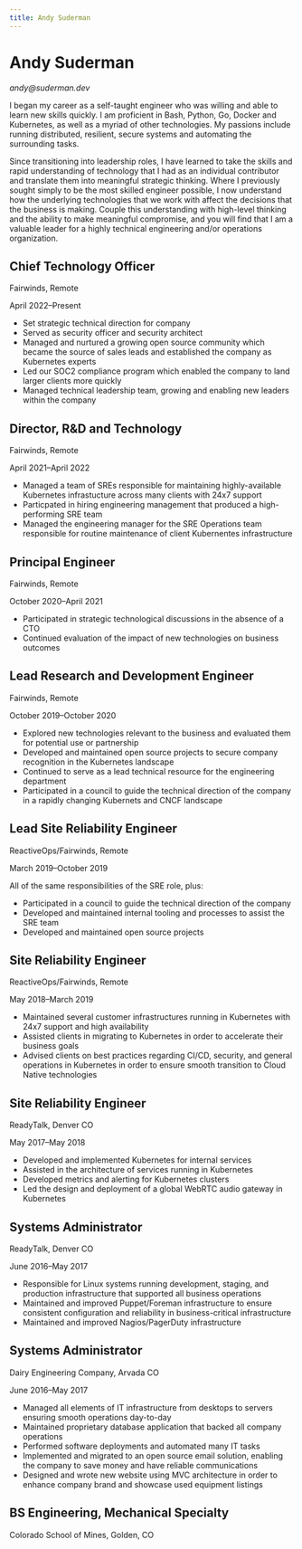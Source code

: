 ```yaml
---
title: Andy Suderman
---
```


# Andy Suderman

<address class="subheading">andy@suderman.dev</address>

I began my career as a self-taught engineer who was willing and able to learn
new skills quickly. I am proficient in Bash, Python, Go, Docker and Kubernetes,
as well as a myriad of other technologies. My passions include running
distributed, resilient, secure systems and automating the surrounding tasks.

Since transitioning into leadership roles, I have learned to take the skills and
rapid understanding of technology that I had as an individual contributor and
translate them into meaningful strategic thinking. Where I previously sought
simply to be the most skilled engineer possible, I now understand how the
underlying technologies that we work with affect the decisions that the business
is making. Couple this understanding with high-level thinking and the ability to
make meaningful compromise, and you will find that I am a valuable leader for a
highly technical engineering and/or operations organization.

## Chief Technology Officer

<p class="subheading">Fairwinds, Remote</p>
<p class="subheading">April 2022–Present</p>

- Set strategic technical direction for company
- Served as security officer and security architect
- Managed and nurtured a growing open source community which became the source of
  sales leads and established the company as Kubernetes experts
- Led our SOC2 compliance program which enabled the company to land larger clients more quickly
- Managed technical leadership team, growing and enabling new leaders within the company

## Director, R&D and Technology

<p class="subheading">Fairwinds, Remote</p>
<p class="subheading">April 2021–April 2022</p>

- Managed a team of SREs responsible for maintaining highly-available Kubernetes infrastucture
  across many clients with 24x7 support
- Particpated in hiring engineering management that produced a high-performing
  SRE team
- Managed the engineering manager for the SRE Operations team responsible for
  routine maintenance of client Kubernentes infrastructure

<div class="avoid-break">

## Principal Engineer

<p class="subheading">Fairwinds, Remote</p>
<p class="subheading">October 2020–April 2021</p>

- Participated in strategic technological discussions in the absence of a CTO
- Continued evaluation of the impact of new technologies on business outcomes

</div>

<div class="avoid-break">

## Lead Research and Development Engineer

<p class="subheading">Fairwinds, Remote</p>
<p class="subheading">October 2019–October 2020</p>

- Explored new technologies relevant to the business and evaluated them for
  potential use or partnership
- Developed and maintained open source projects to secure company recognition in the Kubernetes landscape
- Continued to serve as a lead technical resource for the engineering department
- Participated in a council to guide the technical direction of the company in a rapidly
  changing Kubernets and CNCF landscape

</div>

<div class="avoid-break">

## Lead Site Reliability Engineer

<p class="subheading">ReactiveOps/Fairwinds, Remote</p>
<p class="subheading">March 2019–October 2019</p>

All of the same responsibilities of the SRE role, plus:

- Participated in a council to guide the technical direction of the company
- Developed and maintained internal tooling and processes to assist the SRE team
- Developed and maintained open source projects

</div>
<div class="avoid-break">

## Site Reliability Engineer

<p class="subheading">ReactiveOps/Fairwinds, Remote</p>
<p class="subheading">May 2018–March 2019</p>

- Maintained several customer infrastructures running in Kubernetes with 24x7
  support and high availability
- Assisted clients in migrating to Kubernetes in order to accelerate their business goals
- Advised clients on best practices regarding CI/CD, security, and general
  operations in Kubernetes in order to ensure smooth transition to Cloud Native technologies

</div>
<div class="avoid-break">

## Site Reliability Engineer

<p class="subheading">ReadyTalk, Denver CO</p>
<p class="subheading">May 2017–May 2018</p>

- Developed and implemented Kubernetes for internal services
- Assisted in the architecture of services running in Kubernetes
- Developed metrics and alerting for Kubernetes clusters
- Led the design and deployment of a global WebRTC audio gateway in Kubernetes

</div>
<div class="avoid-break">

## Systems Administrator

<p class="subheading">ReadyTalk, Denver CO</p>
<p class="subheading">June 2016–May 2017</p>

- Responsible for Linux systems running development, staging, and production
  infrastructure that supported all business operations
- Maintained and improved Puppet/Foreman infrastructure to ensure consistent configuration
  and reliability in business-critical infrastructure
- Maintained and improved Nagios/PagerDuty infrastructure

</div>
<div class="avoid-break">

## Systems Administrator

<p class="subheading">Dairy Engineering Company, Arvada CO​</p>
<p class="subheading">June 2016–May 2017</p>

- Managed all elements of IT infrastructure from desktops to servers
  ensuring smooth operations day-to-day
- Maintained proprietary database application that backed all company
  operations
- Performed software deployments and automated many IT tasks
- Implemented and migrated to an open source email solution, enabling the company
  to save money and have reliable communications
- Designed and wrote new website using MVC architecture in order to enhance company
  brand and showcase used equipment listings

</div>
<div class="avoid-break">

## BS Engineering, Mechanical Specialty

<p class="subheading">Colorado School of Mines, Golden, CO</p>
